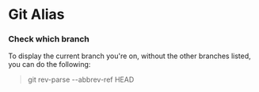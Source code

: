 # Git Alias





### Check which branch

 To display the current branch you're on, without the other branches listed, you can do the following:

> git rev-parse --abbrev-ref HEAD